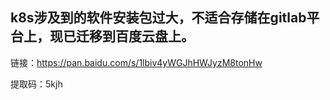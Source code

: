 ## k8s涉及到的软件安装包过大，不适合存储在gitlab平台上，现已迁移到百度云盘上。

链接：https://pan.baidu.com/s/1lbiv4yWGJhHWJyzM8tonHw 

提取码：5kjh